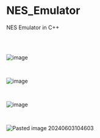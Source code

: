 # NES_Emulator
NES Emulator in C++

<br>
<br>

![image](https://github.com/Samuel-Ricardo/NES_Emulator/assets/63983021/0afb9f36-0c54-447e-a669-9864c47ccfd5)

<br>

![image](https://github.com/Samuel-Ricardo/NES_Emulator/assets/63983021/0facf8fc-b359-4f36-9400-baeef92a3b7f)

<br>

![image](https://github.com/Samuel-Ricardo/NES_Emulator/assets/63983021/89b943fc-21ad-41fa-9f20-05ed256ae903)

<br>

![Pasted image 20240603104603](https://github.com/Samuel-Ricardo/NES_Emulator/assets/63983021/a663fa20-c1fc-496a-bf1e-f79d9e51d805)

